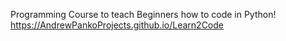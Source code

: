 Programming Course to teach Beginners how to code in Python! 
https://AndrewPankoProjects.github.io/Learn2Code
